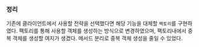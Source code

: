 ### 정리 

기존에 클라이언트에서 사용할 전략을 선택했다면 해당 기능을 대체할 `팩토리`를 구현하였다.
팩토리를 통해 사용할 객체를 생성하는 방식으로 변경하였으며, 팩토리내에서 중복 객체를 생성할 여지가 생겼다.
메서드 분리로 중복 객체 생성을 줄일 수 있었다.
